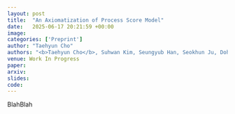 ```yaml
---
layout: post
title:  "An Axiomatization of Process Score Model"
date:   2025-06-17 20:21:59 +00:00
image: 
categories: ['Preprint']
author: "Taehyun Cho"
authors: "<b>Taehyun Cho</b>, Suhwan Kim, Seungyub Han, Seokhun Ju, Dohyeong Kim, Kyungjae Lee, Youngsoo Jang, Geonhyeong Kim, Yujin Kim, Moontae Lee, Jungwoo Lee"
venue: Work In Progress
paper: 
arxiv: 
slides: 
code: 
---
```

BlahBlah